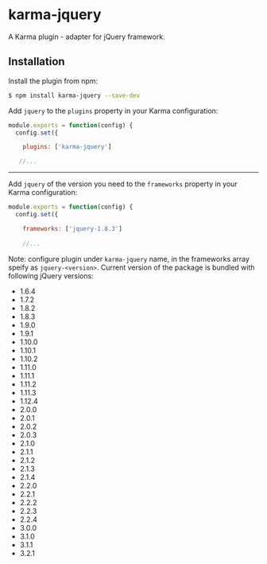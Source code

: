 karma-jquery
============

A Karma plugin - adapter for jQuery framework.

Installation
------------

Install the plugin from npm:

```sh
$ npm install karma-jquery --save-dev
```

Add `jquery` to the `plugins` property in your Karma configuration:

```js
module.exports = function(config) {
  config.set({

    plugins: ['karma-jquery']

   //...
```

---

Add `jquery` of the version you need to the `frameworks` property in your Karma configuration:
```js
module.exports = function(config) {
  config.set({

    frameworks: ['jquery-1.8.3']
    
    //...
```

Note: configure plugin under `karma-jquery` name, in the frameworks array speify as `jquery-<version>`. Current version of the package is bundled with following jQuery versions:
 * 1.6.4
 * 1.7.2
 * 1.8.2
 * 1.8.3
 * 1.9.0
 * 1.9.1
 * 1.10.0
 * 1.10.1
 * 1.10.2
 * 1.11.0
 * 1.11.1
 * 1.11.2
 * 1.11.3
 * 1.12.4
 * 2.0.0
 * 2.0.1
 * 2.0.2
 * 2.0.3
 * 2.1.0
 * 2.1.1
 * 2.1.2
 * 2.1.3
 * 2.1.4
 * 2.2.0
 * 2.2.1
 * 2.2.2
 * 2.2.3
 * 2.2.4
 * 3.0.0
 * 3.1.0
 * 3.1.1
 * 3.2.1
 

